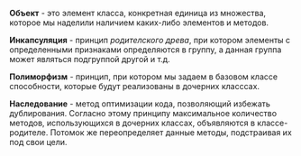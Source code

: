 **Объект** - это элемент класса, конкретная единица из множества, которое мы наделили наличием каких-либо элементов и методов.

**Инкапсуляция** - принцип *родителского древа*, при котором элементы с определенными признаками определяются в группу, а данная группа может являться подгруппой другой и т.д.

**Полиморфизм** - принцип, при котором мы задаем в базовом классе способности, которые будут реализованы в дочерних класссах.

**Наследование** - метод оптимизации кода, позволяющий избежать дублирования. Согласно этому принципу максимальное количество методов, использующихся в дочерних классах, объявляются в классе-родителе. Потомок же переопределяет данные методы, подстраивая их под свои цели.


```python

```
